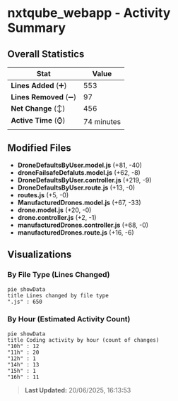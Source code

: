 # nxtqube_webapp - Activity Summary 

## Overall Statistics

| Stat                   | Value                                                             |
| ---------------------- | ----------------------------------------------------------------- |
| **Lines Added** (➕)   | 553                                          |
| **Lines Removed** (➖) | 97                                        |
| **Net Change** (↕)    | 456                |
| **Active Time** (⌚)   | 74 minutes |


## Modified Files
- **DroneDefaultsByUser.model.js** (+81, -40)
- **droneFailsafeDefaluts.model.js** (+62, -8)
- **DroneDefaultsByUser.controller.js** (+219, -9)
- **DroneDefaultsByUser.route.js** (+13, -0)
- **routes.js** (+5, -0)
- **ManufacturedDrones.model.js** (+67, -33)
- **drone.model.js** (+20, -0)
- **drone.controller.js** (+2, -1)
- **manufacturedDrones.controller.js** (+68, -0)
- **manufacturedDrones.route.js** (+16, -6)

## Visualizations

### By File Type (Lines Changed)

```mermaid
pie showData
title Lines changed by file type
".js" : 650
```

### By Hour (Estimated Activity Count)

```mermaid
pie showData
title Coding activity by hour (count of changes)
"10h" : 12
"11h" : 20
"12h" : 1
"14h" : 13
"15h" : 1
"16h" : 11
```


> **Last Updated:** 20/06/2025, 16:13:53